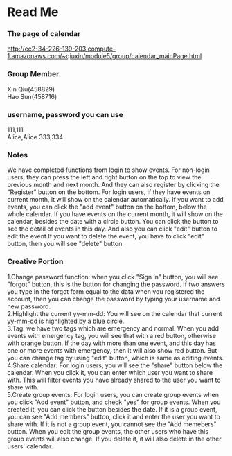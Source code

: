 # Read Me #

### The page of calendar ###
http://ec2-34-226-139-203.compute-1.amazonaws.com/~qiuxin/module5/group/calendar_mainPage.html

### Group Member ###
Xin Qiu(458829)  
Hao Sun(458716)

### username, password you can use ###
111,111  
Alice,Alice
333,334

### Notes ###
We have completed functions from login to show events. For non-login users, they can press the left and right button on the top to view the previous month and next month.
And they can also register by clicking the "Register" button on the bottom. For login users, if they have events on current month, it will show on the calendar automatically.
If you want to add events, you can click the "add event" button on the bottom, below the whole calendar. If you have events on the
current month, it will show on the calendar, besides the date with a circle button. You can click the button to see the detail of events in this day.
And also you can click "edit" button to edit the event.If you want to delete the event, you have to click "edit" button, then you will see "delete" button.


### Creative Portion ###
1.Change password function: when you click "Sign in" button, you will see "forgot" button, this is the button for changing the password. If two answers you type in the forgot form equal to the data when you registered the account,
then you can change the password by typing your username and new password.  
2.Highlight the current yy-mm-dd: You will see on the calendar that current yy-mm-dd is highlighted by a blue circle.  
3.Tag: we have two tags which are emergency and normal. When you add events with emergency tag, you will see that with a red button, otherwise with orange button.
If the day with more than one event, and this day has one or more events with emergency, then it will also show red button. But you can change tag by using "edit" button, which is same as editing events.  
4.Share calendar: For login users, you will see the "share" button below the calendar. When you click it, you can enter which user you want to share with. This will filter events you have already shared to the user you want to share with.  
5.Create group events: For login users, you can create group events when you click "Add event" button, and check "yes" for group events. When you created it, you can click the button besides the date.
If it is a group event, you can see "Add members" button, click it and enter the user you want to share with. If it is not a group event, you cannot see the "Add memebers" button.
When you edit the group events, the other users who have this group events will also change. If you delete it, it will also delete in the other users' calendar. 





